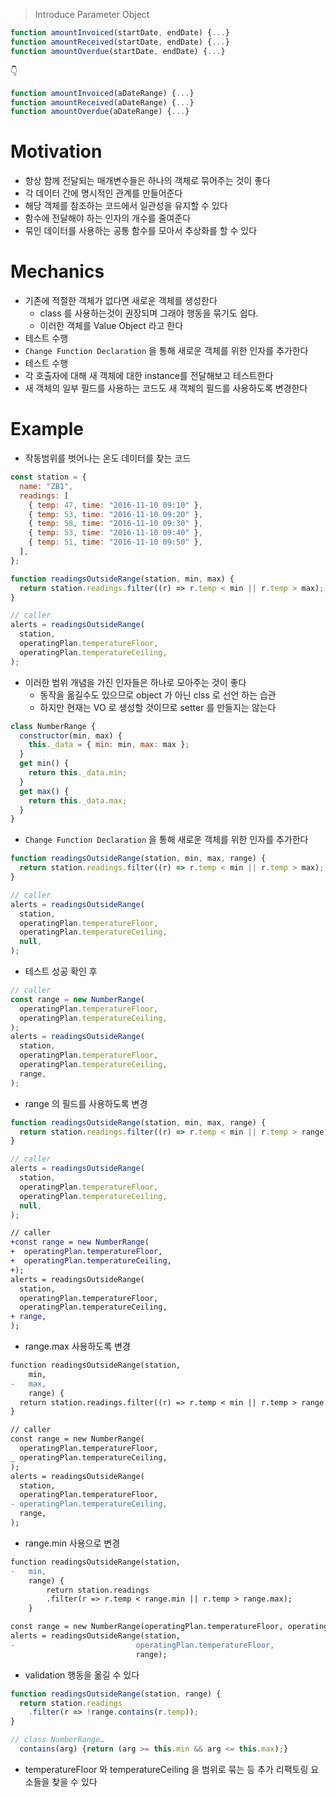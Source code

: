 > Introduce Parameter Object

```js
function amountInvoiced(startDate, endDate) {...}
function amountReceived(startDate, endDate) {...}
function amountOverdue(startDate, endDate) {...}
```

👇

```js
function amountInvoiced(aDateRange) {...}
function amountReceived(aDateRange) {...}
function amountOverdue(aDateRange) {...}
```

# Motivation

- 항상 함께 전달되는 매개변수들은 하나의 객체로 묶어주는 것이 좋다
- 각 데이터 간에 명시적인 관계를 만들어준다
- 해당 객체를 참조하는 코드에서 일관성을 유지할 수 있다
- 함수에 전달해야 하는 인자의 개수를 줄여준다
- 묶인 데이터를 사용하는 공통 함수를 모아서 추상화를 할 수 있다

# Mechanics

- 기존에 적절한 객체가 없다면 새로운 객체를 생성한다
  - class 를 사용하는것이 권장되며 그래야 행동을 묶기도 쉽다.
  - 이러한 객체를 Value Object 라고 한다
- 테스트 수행
- `Change Function Declaration` 을 통해 새로운 객체를 위한 인자를 추가한다
- 테스트 수행
- 각 호출자에 대해 새 객체에 대한 instance를 전달해보고 테스트한다
- 새 객체의 일부 필드를 사용하는 코드도 새 객체의 필드를 사용하도록 변경한다

# Example

- 작동범위를 벗어나는 온도 데이터를 찾는 코드

```js
const station = {
  name: "ZB1",
  readings: [
    { temp: 47, time: "2016-11-10 09:10" },
    { temp: 53, time: "2016-11-10 09:20" },
    { temp: 58, time: "2016-11-10 09:30" },
    { temp: 53, time: "2016-11-10 09:40" },
    { temp: 51, time: "2016-11-10 09:50" },
  ],
};
```

```js
function readingsOutsideRange(station, min, max) {
  return station.readings.filter((r) => r.temp < min || r.temp > max);
}
```

```js
// caller
alerts = readingsOutsideRange(
  station,
  operatingPlan.temperatureFloor,
  operatingPlan.temperatureCeiling,
);
```

- 이러한 범위 개념을 가진 인자들은 하나로 모아주는 것이 좋다
  - 동작을 옮길수도 있으므로 object 가 아닌 clss 로 선언 하는 습관
  - 하지만 현재는 VO 로 생성할 것이므로 setter 를 만들지는 않는다

```js
class NumberRange {
  constructor(min, max) {
    this._data = { min: min, max: max };
  }
  get min() {
    return this._data.min;
  }
  get max() {
    return this._data.max;
  }
}
```

- `Change Function Declaration` 을 통해 새로운 객체를 위한 인자를 추가한다

```js
function readingsOutsideRange(station, min, max, range) {
  return station.readings.filter((r) => r.temp < min || r.temp > max);
}
```

```js
// caller
alerts = readingsOutsideRange(
  station,
  operatingPlan.temperatureFloor,
  operatingPlan.temperatureCeiling,
  null,
);
```

- 테스트 성공 확인 후

```js
// caller
const range = new NumberRange(
  operatingPlan.temperatureFloor,
  operatingPlan.temperatureCeiling,
);
alerts = readingsOutsideRange(
  station,
  operatingPlan.temperatureFloor,
  operatingPlan.temperatureCeiling,
  range,
);
```

- range 의 필드를 사용하도록 변경

```js
function readingsOutsideRange(station, min, max, range) {
  return station.readings.filter((r) => r.temp < min || r.temp > range.max);
}
```

```js
// caller
alerts = readingsOutsideRange(
  station,
  operatingPlan.temperatureFloor,
  operatingPlan.temperatureCeiling,
  null,
);
```

```diff
// caller
+const range = new NumberRange(
+  operatingPlan.temperatureFloor,
+  operatingPlan.temperatureCeiling,
+);
alerts = readingsOutsideRange(
  station,
  operatingPlan.temperatureFloor,
  operatingPlan.temperatureCeiling,
+ range,
);
```

- range.max 사용하도록 변경

```diff
function readingsOutsideRange(station,
    min,
-   max,
    range) {
  return station.readings.filter((r) => r.temp < min || r.temp > range.max);
}
```

```diff
// caller
const range = new NumberRange(
  operatingPlan.temperatureFloor,
_ operatingPlan.temperatureCeiling,
);
alerts = readingsOutsideRange(
  station,
  operatingPlan.temperatureFloor,
- operatingPlan.temperatureCeiling,
  range,
);
```

- range.min 사용으로 변경

```diff
function readingsOutsideRange(station,
-   min,
    range) {
        return station.readings
        .filter(r => r.temp < range.min || r.temp > range.max);
    }

```

```diff
const range = new NumberRange(operatingPlan.temperatureFloor, operatingPlan.temperatureCeiling);
alerts = readingsOutsideRange(station,
-                           operatingPlan.temperatureFloor,
                            range);
```

- validation 행동을 옮길 수 있다

```js
function readingsOutsideRange(station, range) {
  return station.readings
    .filter(r => !range.contains(r.temp));
}

// class NumberRange…
  contains(arg) {return (arg >= this.min && arg <= this.max);}
```

- temperatureFloor 와 temperatureCeiling 을 범위로 묶는 등 추가 리팩토링 요소들을 찾을 수 있다
